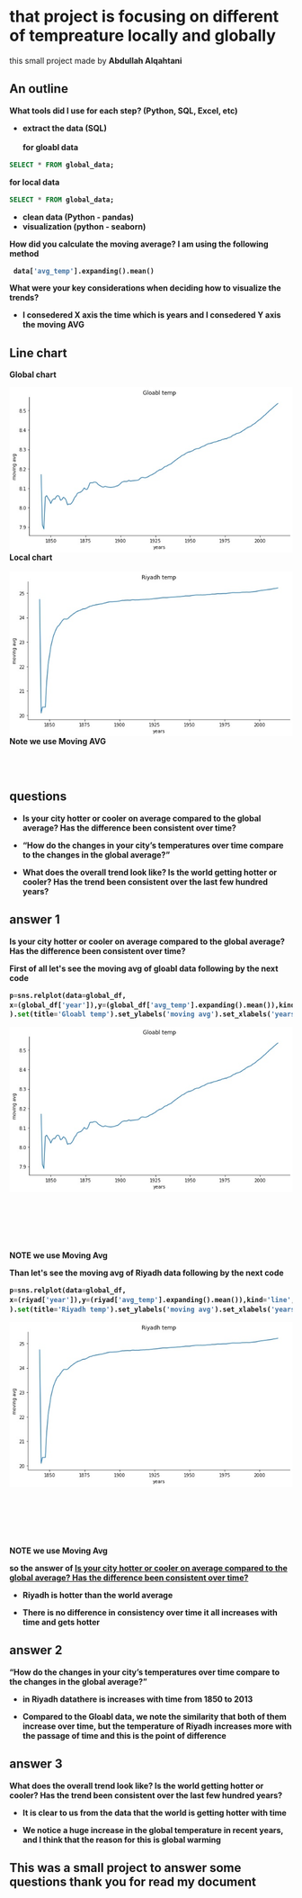 # that project is focusing on different of tempreature locally and globally
 
this small project made by <b>Abdullah Alqahtani<b>
## An outline
<b> What tools did I use for each step? (Python, SQL, Excel, etc)</b>
 - extract the data (SQL) <br><br>
 for gloabl data <br>

 ```sql
SELECT * FROM global_data;
 ```
for local data <br>

 ```sql
SELECT * FROM global_data;
 ```

 - clean data (Python - pandas)
 - visualization (python - seaborn)

<b>How did you calculate the moving average?</b>
I am using the following method
```python
 data['avg_temp'].expanding().mean()
```
<b>What were your key considerations when deciding how to visualize the trends?</b>

- I consedered X axis the time which is years and I consedered Y axis the moving AVG 

## Line chart 

<b> Global chart


<img src="Gloabl_chart_output.jpg"
     alt="Markdown Monster icon"
     style="float: left; margin-right: 10px;" />

<br>
 <br>

<b> Local chart</b>
<br>
 <br>
<img src="Riyadh_chart_output.jpg"
     alt="Markdown Monster icon"
     style="float: left; margin-right: 10px;" />



**Note** we use Moving AVG

<br>
 <br>
 
## questions
* Is your city hotter or cooler on average compared to the global average? Has the difference been consistent over time?

*  “How do the changes in your city’s temperatures over time compare to the changes in the global average?”

* What does the overall trend look like? Is the world getting hotter or cooler? Has the trend been consistent over the last few hundred years?

## answer 1

<b>Is your city hotter or cooler on average compared to the global average? Has the difference been consistent over time?</b>

First of all let's see the moving avg of gloabl data following by the next code 
```python 
p=sns.relplot(data=global_df,
x=(global_df['year']),y=(global_df['avg_temp'].expanding().mean()),kind='line',aspect=(16/9)
).set(title='Gloabl temp').set_ylabels('moving avg').set_xlabels('years')
```

<img src="Gloabl_chart_output.jpg"
     alt="Markdown Monster icon"
     style="float: left; margin-right: 10px;" />
     
     this is gloabl chart we can see there is a continuous rise and most of the time the temp between 8.0 and 8.4
**NOTE** we use Moving Avg     

 Than let's see the moving avg of Riyadh data following by the next code    
```python 
p=sns.relplot(data=global_df,
x=(riyad['year']),y=(riyad['avg_temp'].expanding().mean()),kind='line',aspect=(16/9)
).set(title='Riyadh temp').set_ylabels('moving avg').set_xlabels('years')
```
<img src="Riyadh_chart_output.jpg"
     alt="Markdown Monster icon"
     style="float: left; margin-right: 10px;" />
     
     this is Riyadh chart we can see there is a continuous rise and most of the time the temp between 24 and 25
**NOTE** we use Moving Avg

so the answer of <u>Is your city hotter or cooler on average compared to the global average? Has the difference been consistent over time?</u>


- Riyadh is hotter than the world average

- There is no difference in consistency over time it all increases with time and gets hotter

## answer 2

 <b>“How do the changes in your city’s temperatures over time compare to the changes in the global average?” </b>

- in <b>Riyadh data</b>there is increases with time from 1850 to 2013

- Compared to the <b>Gloabl data</b>, we note the similarity that both of them increase over time, but the temperature of <b>Riyadh</b> increases more with the passage of time and this is the point of difference

## answer 3
<b>What does the overall trend look like? Is the world getting hotter or cooler? Has the trend been consistent over the last few hundred years?</b>

- It is clear to us from the data that the world is getting hotter with time

- We notice a huge increase in the global temperature in recent years, and I think that the reason for this is global warming


## This was a small project to answer some questions thank you for read my document
